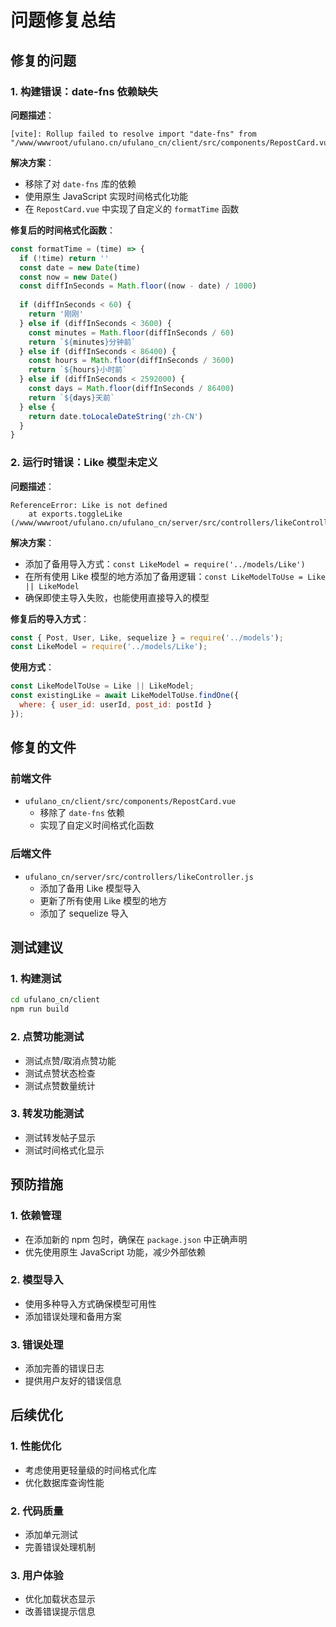 # 问题修复总结

## 修复的问题

### 1. 构建错误：date-fns 依赖缺失

**问题描述**：
```
[vite]: Rollup failed to resolve import "date-fns" from "/www/wwwroot/ufulano.cn/ufulano_cn/client/src/components/RepostCard.vue".
```

**解决方案**：
- 移除了对 `date-fns` 库的依赖
- 使用原生 JavaScript 实现时间格式化功能
- 在 `RepostCard.vue` 中实现了自定义的 `formatTime` 函数

**修复后的时间格式化函数**：
```javascript
const formatTime = (time) => {
  if (!time) return ''
  const date = new Date(time)
  const now = new Date()
  const diffInSeconds = Math.floor((now - date) / 1000)
  
  if (diffInSeconds < 60) {
    return '刚刚'
  } else if (diffInSeconds < 3600) {
    const minutes = Math.floor(diffInSeconds / 60)
    return `${minutes}分钟前`
  } else if (diffInSeconds < 86400) {
    const hours = Math.floor(diffInSeconds / 3600)
    return `${hours}小时前`
  } else if (diffInSeconds < 2592000) {
    const days = Math.floor(diffInSeconds / 86400)
    return `${days}天前`
  } else {
    return date.toLocaleDateString('zh-CN')
  }
}
```

### 2. 运行时错误：Like 模型未定义

**问题描述**：
```
ReferenceError: Like is not defined
    at exports.toggleLike (/www/wwwroot/ufulano.cn/ufulano_cn/server/src/controllers/likeController.js:23:26)
```

**解决方案**：
- 添加了备用导入方式：`const LikeModel = require('../models/Like')`
- 在所有使用 Like 模型的地方添加了备用逻辑：`const LikeModelToUse = Like || LikeModel`
- 确保即使主导入失败，也能使用直接导入的模型

**修复后的导入方式**：
```javascript
const { Post, User, Like, sequelize } = require('../models');
const LikeModel = require('../models/Like');
```

**使用方式**：
```javascript
const LikeModelToUse = Like || LikeModel;
const existingLike = await LikeModelToUse.findOne({
  where: { user_id: userId, post_id: postId }
});
```

## 修复的文件

### 前端文件
- `ufulano_cn/client/src/components/RepostCard.vue`
  - 移除了 `date-fns` 依赖
  - 实现了自定义时间格式化函数

### 后端文件
- `ufulano_cn/server/src/controllers/likeController.js`
  - 添加了备用 Like 模型导入
  - 更新了所有使用 Like 模型的地方
  - 添加了 sequelize 导入

## 测试建议

### 1. 构建测试
```bash
cd ufulano_cn/client
npm run build
```

### 2. 点赞功能测试
- 测试点赞/取消点赞功能
- 测试点赞状态检查
- 测试点赞数量统计

### 3. 转发功能测试
- 测试转发帖子显示
- 测试时间格式化显示

## 预防措施

### 1. 依赖管理
- 在添加新的 npm 包时，确保在 `package.json` 中正确声明
- 优先使用原生 JavaScript 功能，减少外部依赖

### 2. 模型导入
- 使用多种导入方式确保模型可用性
- 添加错误处理和备用方案

### 3. 错误处理
- 添加完善的错误日志
- 提供用户友好的错误信息

## 后续优化

### 1. 性能优化
- 考虑使用更轻量级的时间格式化库
- 优化数据库查询性能

### 2. 代码质量
- 添加单元测试
- 完善错误处理机制

### 3. 用户体验
- 优化加载状态显示
- 改善错误提示信息

